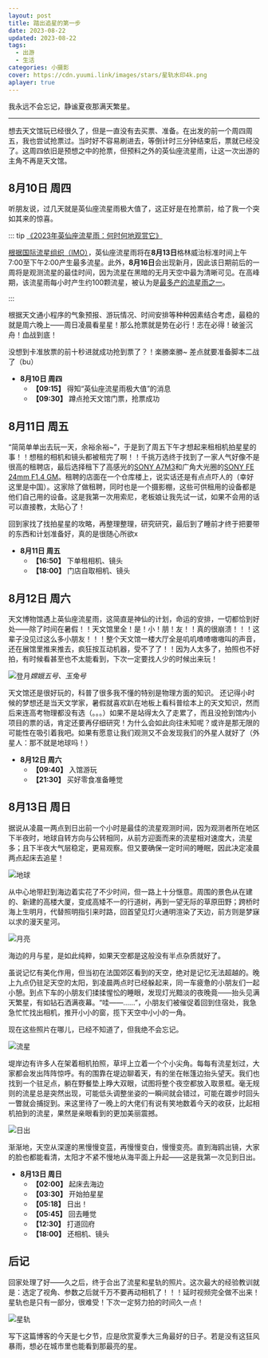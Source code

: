 ```yaml
---
layout: post
title: 踏出追星的第一步
date: 2023-08-22
updated: 2023-08-22
tags: 
  - 出游
  - 生活
categories: 小摄影
cover: https://cdn.yuumi.link/images/stars/星轨水印4k.png
aplayer: true
---
```


我永远不会忘记，静谧夏夜那满天繁星。

<!-- more -->

<meting-js
 id="1423038384"
 server="netease"
 type="song"
 theme="#D69B54">
</meting-js>

---

想去天文馆玩已经很久了，但是一直没有去买票、准备。在出发的前一个周四周五，我也尝试抢票过。当时好不容易刷进去，等倒计时三分钟结束后，票就已经没了。这周四依旧是预想之中的抢票，但预料之外的英仙座流星雨，让这一次出游的主角不再是天文馆。

## 8月10日 周四

听朋友说，过几天就是英仙座流星雨极大值了，这正好是在抢票前，给了我一个突如其来的惊喜。

::: tip <a href="https://starwalk.space/zh-Hans/news/all-you-need-to-know-about-the-perseids">《2023年英仙座流星雨：何时何地观赏它》</a>

[根据国际流星组织（IMO）](https://www.imo.net/resources/calendar/)，英仙座流星雨将在**8月13日**格林威治标准时间上午7:00至下午2:00产生最多流星。此外，**8月16日**会出现新月，因此该日期前后的一周将是观测流星的最佳时间，因为流星在黑暗的无月天空中最为清晰可见。在高峰期，该流星雨每小时产生约100颗流星，被认为是[最多产的流星雨之一](https://starwalk.space/zh-Hans/news/meteor-shower-calendar)。

:::

根据天文通小程序的气象预报、游玩情况、时间安排等种种因素结合考虑，最稳的就是周六晚上——周日凌晨看星星！那么抢票就是势在必行！志在必得！破釜沉舟！血战到底！

没想到卡准放票的前十秒进就成功抢到票了？！楽勝楽勝~ 差点就要准备脚本二战了（bu）

- **8月10日 周四**
	- **【09:15】** 得知“英仙座流星雨极大值”的消息
	- **【09:30】** 蹲点抢天文馆门票，抢票成功

## 8月11日 周五

“简简单单出去玩一天，余裕余裕~”，于是到了周五下午才想起来租相机拍星星的事！！想租的相机和镜头都被租完了啊！！千挑万选终于找到了一家人气好像不是很高的租聘店，最后选择租下了高感光的[SONY A7M3](https://electronics.sony.com/imaging/interchangeable-lens-cameras/full-frame/p/ilce7m3-b)和广角大光圈的[SONY FE 24mm F1.4 GM](https://electronics.sony.com/imaging/lenses/all-e-mount/p/sel24f14gm)。租聘的店面在一个仓库楼上，说实话还是有点点吓人的（幸好这里是中国）。这家除了做租聘，同时也是一个摄影棚，这些可供租用的设备都是他们自己用的设备。这是我第一次用索尼，老板娘让我先试一试，如果不会用的话可以直接教，太贴心了！

回到家找了找拍星星的攻略，再整理整理，研究研究，最后到了睡前才终于把要带的东西和计划准备好，真的是很随心所欲x

- **8月11日 周五**
  - **【16:50】** 下单租相机、镜头
  - **【18:00】** 门店自取相机、镜头

## 8月12日 周六

天文博物馆遇上英仙座流星雨，这简直是神仙的计划，命运的安排，一切都恰到好处——除了时间在暑假！！天文馆里全！是！小！朋！友！！真的很崩溃！！！这辈子没见过这么多小朋友！！！整个天文馆一楼大厅全是叽叽喳喳嗷嗷叫的声音，还在展馆里推来推去，疯狂按互动机器，受不了了！！因为人太多了，拍照也不好拍，有时候看甚至也不太能看到，下次一定要找人少的时候出来玩！

![登月](https://cdn.yuumi.link/images/stars/登月.jpg)_嫦娥五号、玉兔号_

天文馆还是很好玩的，科普了很多我不懂的特别是物理方面的知识。 还记得小时候的梦想还是当天文学家，暑假就喜欢趴在地板上看科普绘本上的天文知识，然而后来连高考物理都没有选（。。。）如果不是站得太久了走累了，而且没抢到馆内小项目的票的话，肯定还要再仔细研究！为什么会如此向往未知呢？或许是那无限的可能性在吸引着我吧。如果有愿意让我们观测又不会发现我们的外星人就好了（外星人：那不就是地球吗！）

- **8月12日 周六**
  - **【09:40】** 入馆游玩
  - **【21:30】** 买好零食准备睡觉

## 8月13日 周日

据说从凌晨一两点到日出前一个小时是最佳的流星观测时间，因为观测者所在地区下半夜时，地球自转方向与公转相同，从前方迎面而来的流星相对速度大，流星多；且下半夜大气层稳定，更易观察。但又要确保一定时间的睡眠，因此决定凌晨两点起床去追星！

![地球](https://cdn.yuumi.link/images/stars/地球.PNG)

从中心地带赶到海边着实花了不少时间，但一路上十分惬意。周围的景色从在建的、新建的高楼大厦，变成高矮不一的行道树，再到一望无际的草原田野；跨桥时海上生明月，代替照明指引来时路，回首望见灯火通明渲染了天边，前方则是梦寐以求的漫天星河。

![月亮](https://cdn.yuumi.link/images/stars/月亮水印4k.png)

海边的月与星，是如此纯粹，如果天空都是这般没有半点杂质就好了。

虽说记忆有美化作用，但当初在法国郊区看到的天空，绝对是记忆无法超越的。晚上九点仍驻足天空的太阳，到凌晨两点时已经躲起来，同一车疲惫的小朋友们一起小憩。到点下车的小朋友们揉揉惺忪的睡眼，发现灯光黯淡的夜晚竟——抬头见满天繁星，有如钻石洒满夜幕。“哇——……”，小朋友们被催促着回到住宿处，我急急忙忙找出相机，推开小小的窗，揽下天空中小小的一角。

现在这些照片在哪儿，已经不知道了，但我绝不会忘记。

![流星](https://cdn.yuumi.link/images/stars/流星水印4k.png)

堤岸边有许多人在架着相机拍照，草坪上立着一个个小尖角。每每有流星划过，大家都会发出阵阵惊呼。有的围靠在堤边聊着天，有的坐在帐篷边抬头望天。我们也找到一个驻足点，躺在野餐垫上睁大双眼，试图将整个夜空都放入取景框。毫无规则的流星总是突然出现，可能低头调整坐姿的一瞬间就会错过，可能在踱步时回头一瞥就会捕捉到。来这里待了一晚上的大佬们有说有笑地数着今天的收获，比起相机拍到的流星，果然是亲眼看到的更加美丽震撼。

![日出](https://cdn.yuumi.link/images/stars/日出水印4k.png)

渐渐地，天空从深邃的黑慢慢变蓝，再慢慢变白，慢慢变亮。直到海鸥出镜，大家的脸也都能看清，太阳才不紧不慢地从海平面上升起——这是我第一次见到日出。

- **8月13日 周日**
  - **【02:00】** 起床去海边
  - **【03:30】** 开始拍星星
  - **【05:18】** 日出！
  - **【05:45】** 回去睡觉
  - **【12:30】** 打道回府
  - **【18:00】** 还相机、镜头

## 后记

回家处理了好——久之后，终于合出了流星和星轨的照片。这次最大的经验教训就是：选定了视角、参数之后就千万不要再动相机了！！！延时视频完全做不出来！星轨也是只有一部分，很难受！下次一定努力拍的时间久一点！

![星轨](https://cdn.yuumi.link/images/stars/星轨水印4k.png)

写下这篇博客的今天是七夕节，应是欣赏夏季大三角最好的日子。若是没有这狂风暴雨，想必在城市里也能看到那最亮的星。

